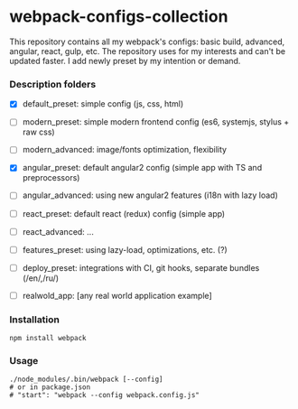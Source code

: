 # webpack-configs-collection

This repository contains all my webpack's configs: basic build, advanced, angular, react, gulp, etc.
The repository uses for my interests and can't be updated faster. I add newly preset by my intention or demand.


### Description folders

- [x] default_preset:   simple config (js, css, html)
- [ ] modern_preset:    simple modern frontend config (es6, systemjs, stylus + raw css)
- [ ] modern_advanced:  image/fonts optimization, flexibility
- [x] angular_preset:   default angular2 config (simple app with TS and preprocessors)
- [ ] angular_advanced: using new angular2 features (i18n with lazy load)
- [ ] react_preset:     default react (redux) config (simple app)
- [ ] react_advanced:   ...
- [ ] features_preset:  using lazy-load, optimizations, etc. (?)
- [ ] deploy_preset:    integrations with CI, git hooks, separate bundles (/en/,/ru/)
- [ ] realwold_app:     [any real world application example]


### Installation

```shell
npm install webpack
```

### Usage

```shell
./node_modules/.bin/webpack [--config]
# or in package.json
# "start": "webpack --config webpack.config.js"
```

